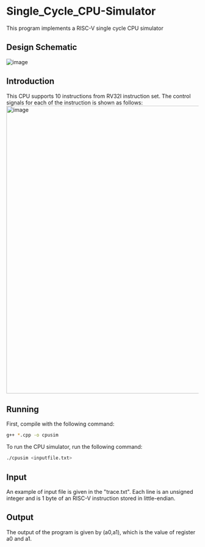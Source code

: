 # Single_Cycle_CPU-Simulator
This program implements a RISC-V single cycle CPU simulator
## Design Schematic
![image](https://user-images.githubusercontent.com/107291837/201617723-5d8f4f5d-635f-4ee9-ace9-e2fa84408525.png)
## Introduction
This CPU supports 10 instructions from RV32I instruction set. The control signals for each of the instruction is shown as follows:
<img width="754" alt="image" src="https://user-images.githubusercontent.com/107291837/201617923-ddc6aa86-e82a-4ff0-b0da-4f6b33c547ee.png">
## Running
First, compile with the following command:
```bash
g++ *.cpp -o cpusim
```
To run the CPU simulator, run the following command:
```bash
./cpusim <inputfile.txt>
```
## Input 
An example of input file is given in the "trace.txt". Each line is an unsigned integer and is 1 byte of an RISC-V instruction stored in little-endian. 

## Output
The output of the program is given by (a0,a1), which is the value of register a0 and a1.
